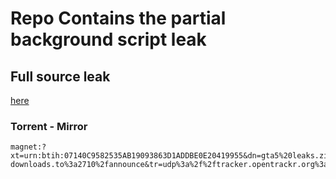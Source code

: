 # Repo Contains the partial background script leak

## Full source leak 
[here](https://qiwi.gg/file/xA1n9247-gta5leaks)

### Torrent - Mirror
```
magnet:?xt=urn:btih:07140C9582535AB19093863D1ADDBE0E20419955&dn=gta5%20leaks.zip&tr=http%3a%2f%2fwww.sumotracker.com%2fannounce&tr=udp%3a%2f%2fdenis.stalker.h3q.com%3a6969%2fannounce&tr=udp%3a%2f%2ftracker.openbittorrent.com%3a80%2fannounce&tr=http%3a%2f%2fwww.torrent-downloads.to%3a2710%2fannounce&tr=udp%3a%2f%2ftracker.opentrackr.org%3a1337%2fannounce&tr=http%3a%2f%2fopen.tracker.thepiratebay.org%2fannounce&tr=http%3a%2f%2fdenis.stalker.h3q.com%3a6969%2fannounce&tr=wss%3a%2f%2fwstracker.online
```
